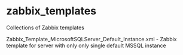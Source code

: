 # zabbix_templates

Collections of Zabbix templates

Zabbix_Template_MicrosoftSQLServer_Default_Instance.xml - Zabbix template for server with only only single default MSSQL instance
